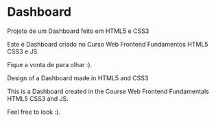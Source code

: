 # Dashboard
Projeto de um Dashboard feito em HTML5 e CSS3

Este é Dashboard criado no Curso Web Frontend Fundamentos HTML5 CSS3 e JS.

Fique a vonta de para olhar :).




Design of a Dashboard made in HTML5 and CSS3

This is a Dashboard created in the Course Web Frontend Fundamentals HTML5 CSS3 and JS.

Feel free to look :).
